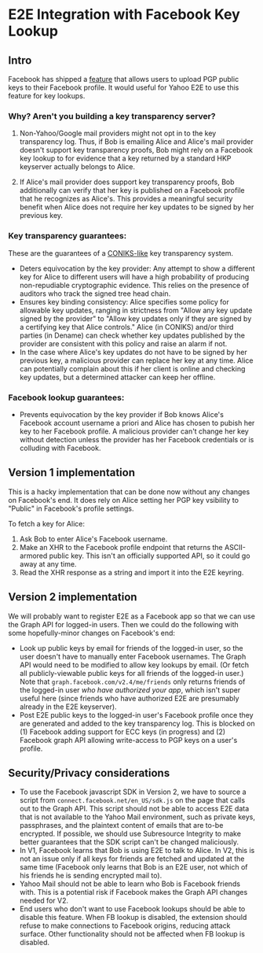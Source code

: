 # E2E Integration with Facebook Key Lookup

## Intro

Facebook has shipped a [feature](https://www.facebook.com/notes/protecting-the-graph/securing-email-communications-from-facebook/1611941762379302) that allows users to upload PGP public keys to their Facebook profile. It would useful for Yahoo E2E to use this feature for key lookups.

### Why? Aren't you building a key transparency server?

1. Non-Yahoo/Google mail providers might not opt in to the key transparency log. Thus, if Bob is emailing Alice and Alice's mail provider doesn't support key transparency proofs, Bob might rely on a Facebook key lookup to for evidence that a key returned by a standard HKP keyserver actually belongs to Alice.

2. If Alice's mail provider does support key transparency proofs, Bob additionally can verify that her key is published on a Facebook profile that he recognizes as Alice's. This provides a meaningful security benefit when Alice does not require her key updates to be signed by her previous key.

### Key transparency guarantees:

These are the guarantees of a [CONIKS-like](http://coniks.org) key transparency
system.

* Deters equivocation by the key provider: Any attempt to show a different key
for Alice to different users will have a high probability of producing
non-repudiable cryptographic evidence. This relies on the presence of auditors
who track the signed tree head chain.
* Ensures key binding consistency: Alice specifies some policy for allowable key
updates, ranging in strictness from "Allow any key update signed by the
provider" to "Allow key updates only if they are signed by a certifying key
that Alice controls." Alice (in CONIKS) and/or third parties (in Dename) can
check whether key updates published by the provider are consistent with this
policy and raise an alarm if not.
* In the case where Alice's key updates do not have to be signed by her
previous key, a malicious provider can replace her
key at any time. Alice can potentially complain about this if her client is
online and checking key updates, but a determined attacker can keep her
offline.

### Facebook lookup guarantees:

* Prevents equivocation by the key provider if Bob knows Alice's Facebook
account username a priori and Alice has chosen to pubish her key to her
Facebook profile. A malicious provider can't change her key without detection unless the provider has her Facebook
credentials or is colluding with Facebook.

## Version 1 implementation

This is a hacky implementation that can be done now without any changes on
Facebook's end. It does rely on Alice setting her PGP key vsibility to "Public"
in Facebook's profile settings.

To fetch a key for Alice:

1. Ask Bob to enter Alice's Facebook username.
2. Make an XHR to the Facebook profile endpoint that returns the ASCII-armored public key. This isn't an officially supported API, so it could go away at any time.
3. Read the XHR response as a string and import it into the E2E keyring.

## Version 2 implementation

We will probably want to register E2E as a Facebook app so that
we can use the Graph API for logged-in users. Then we could do the following with some
hopefully-minor changes on Facebook's end:

* Look up public keys by email for friends of the logged-in user, so the user
  doesn't have to manually enter Facebook usernames. The Graph API would need
  to be modified to allow key lookups by email. (Or fetch all publicly-viewable
  public keys for all friends of the logged-in user.) Note that `graph.facebook.com/v2.4/me/friends` only returns friends of the logged-in user *who have authorized your app*, which isn't super useful here (since friends who have authorized E2E are presumably already in the E2E keyserver).
* Post E2E public keys to the logged-in user's Facebook profile once they are generated
  and added to the key transparency log. This is blocked on (1) Facebook adding
  support for ECC keys (in progress) and (2) Facebook graph API allowing
  write-access to PGP keys on a user's profile.

## Security/Privacy considerations
* To use the Facebook javascript SDK in Version 2, we have to source a script from
`connect.facebook.net/en_US/sdk.js` on the page that calls out to the Graph
API. This script should not be able to access E2E data that is not available to the Yahoo Mail environment, such as private keys, passphrases, and the plaintext content of emails that are to-be encrypted. If possible, we should use Subresource Integrity to make better guarantees that the SDK script can't be changed maliciously.
* In V1, Facebook learns that Bob is using E2E to talk to Alice. In V2, this is
  not an issue only if all keys for friends are fetched and updated at the same
  time (Facebook only learns that Bob is an E2E user, not which of his friends
  he is sending encrypted mail to).
* Yahoo Mail should not be able to learn who Bob is Facebook friends with. This
 is a potential risk if Facebook makes the Graph API changes needed for V2.
* End users who don't want to use Facebook lookups should be able to disable
  this feature. When FB lookup is disabled, the extension should refuse to make
  connections to Facebook origins, reducing attack surface. Other functionality
  should not be affected when FB lookup is disabled.
